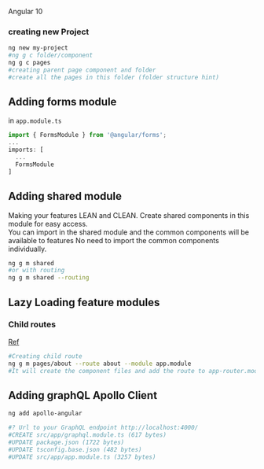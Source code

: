 Angular 10 

### creating new Project
```bash
ng new my-project
#ng g c folder/component 
ng g c pages 
#creating parent page component and folder
#create all the pages in this folder (folder structure hint)
```
## Adding forms module
in `app.module.ts`
```javascript
import { FormsModule } from '@angular/forms';
...
imports: [
  ...
  FormsModule
]
```
## Adding shared module
Making your features LEAN and CLEAN.
Create shared components in this module for easy access.  
You can import in the shared module and the common components will be available to features
No need to import the common components individually.

```bash
ng g m shared
#or with routing
ng g m shared --routing
```

## Lazy Loading feature modules
### Child routes 
[Ref](https://angular.io/guide/lazy-loading-ngmodules)
```bash
#Creating child route
ng g m pages/about --route about --module app.module 
#It will create the component files and add the route to app-router.module.ts
```

## Adding graphQL Apollo Client
```bash
ng add apollo-angular 

#? Url to your GraphQL endpoint http://localhost:4000/
#CREATE src/app/graphql.module.ts (617 bytes)
#UPDATE package.json (1722 bytes)
#UPDATE tsconfig.base.json (482 bytes)
#UPDATE src/app/app.module.ts (3257 bytes)

```
